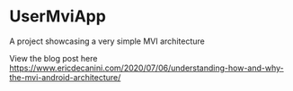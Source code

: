 # UserMviApp

A project showcasing a very simple MVI architecture

View the blog post here
https://www.ericdecanini.com/2020/07/06/understanding-how-and-why-the-mvi-android-architecture/
